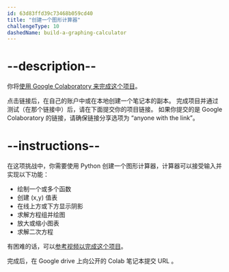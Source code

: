 ```yaml
---
id: 63d83ffd39c73468b059cd40
title: "创建一个图形计算器"
challengeType: 10
dashedName: build-a-graphing-calculator
---
```


# --description--

你将<a href="https://colab.research.google.com/drive/1BHKshb67jWVVZQ9VlzQOpdFA-gzJkSUF?usp=sharing" target="_blank" rel="noopener noreferrer nofollow">使用 Google Colaboratory 来完成这个项目</a>。

点击链接后，在自己的账户中或在本地创建一个笔记本的副本。 完成项目并通过测试（在那个链接中）后，请在下面提交你的项目链接。 如果你提交的是 Google Colaboratory 的链接，请确保链接分享选项为 “anyone with the link”。

# --instructions--

在这项挑战中，你需要使用 Python 创建一个图形计算器，计算器可以接受输入并实现以下功能：

- 绘制一个或多个函数
- 创建 (x,y) 值表
- 在线上方或下方显示阴影
- 求解方程组并绘图
- 放大或缩小图表
- 求解二次方程

有困难的话，可以<a href="https://www.youtube.com/embed/EM0yNdZBdfQ" target="_blank" rel="noopener noreferrer nofollow">参考视频以完成这个项目</a>。

完成后，在 Google drive 上向公开的 Colab 笔记本提交 URL 。

